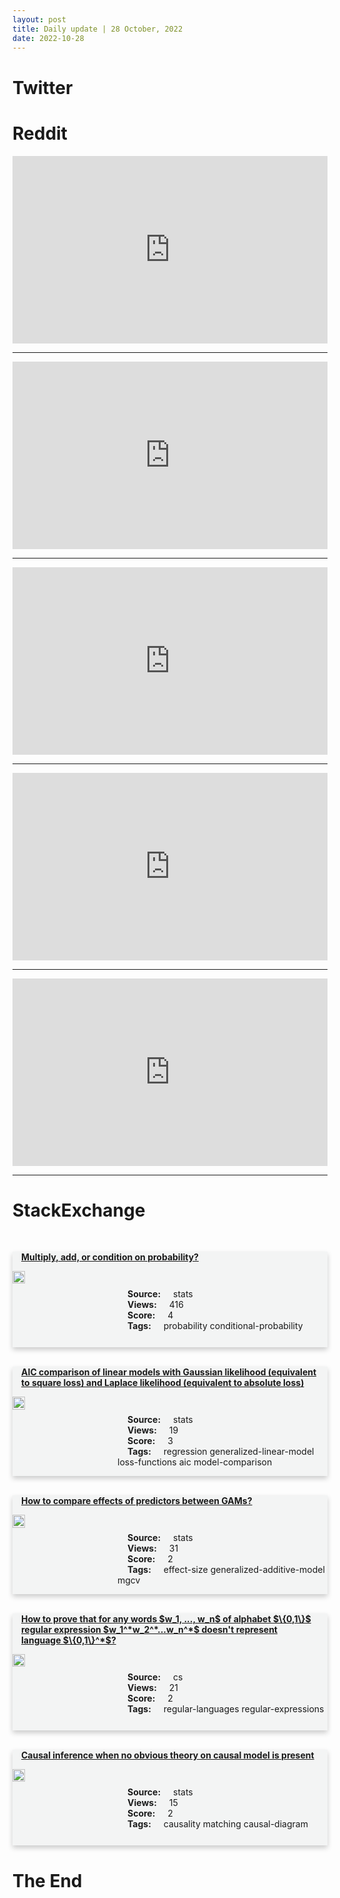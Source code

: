 ```yaml
---
layout: post
title: Daily update | 28 October, 2022
date: 2022-10-28
---
```


<script async src="https://platform.twitter.com/widgets.js" charset="utf-8"></script>


<script src='https://storage.ko-fi.com/cdn/scripts/overlay-widget.js'></script>
<script>
  kofiWidgetOverlay.draw('themldojo', {
    'type': 'floating-chat',
    'floating-chat.donateButton.text': 'Support me',
    'floating-chat.donateButton.background-color': '#f45d22',
    'floating-chat.donateButton.text-color': '#fff'
  });
</script>

# Twitter 

<blockquote class="twitter-tweet"><a href="https://twitter.com/TheSequenceAI/status/1585593801518850048"></a></blockquote>

<blockquote class="twitter-tweet"><a href="https://twitter.com/ONPASSIVE/status/1585610985380904960"></a></blockquote>

<blockquote class="twitter-tweet"><a href="https://twitter.com/DeepMind/status/1585572700340322305"></a></blockquote>

<blockquote class="twitter-tweet"><a href="https://twitter.com/sawdustbear/status/1585770979858391040"></a></blockquote>

<blockquote class="twitter-tweet"><a href="https://twitter.com/nonewthing/status/1585654431424675840"></a></blockquote>

<blockquote class="twitter-tweet"><a href="https://twitter.com/ylecun/status/1585667796687544322"></a></blockquote>

<blockquote class="twitter-tweet"><a href="https://twitter.com/huggingface/status/1585641699837063169"></a></blockquote>

<blockquote class="twitter-tweet"><a href="https://twitter.com/stanfordnlp/status/1585642196488794112"></a></blockquote>

<blockquote class="twitter-tweet"><a href="https://twitter.com/ylecun/status/1585548564633161728"></a></blockquote>

<blockquote class="twitter-tweet"><a href="https://twitter.com/StanfordAILab/status/1585468567356862464"></a></blockquote>

# Reddit 

<iframe id="reddit-embed" src="https://www.redditmedia.com/r/datascience/comments/yex3pq/can_someone_please_explain_what_to_do_next_after?ref_source=embed&amp;ref=share&amp;embed=true" sandbox="allow-scripts allow-same-origin allow-popups" style="border: none;" height="300" width="100%" scrolling="yes"></iframe>
<hr style="width:100%;text-align:left;margin-left:0">
<iframe id="reddit-embed" src="https://www.redditmedia.com/r/dataengineering/comments/yez0ad/its_cron_all_the_way_down?ref_source=embed&amp;ref=share&amp;embed=true" sandbox="allow-scripts allow-same-origin allow-popups" style="border: none;" height="300" width="100%" scrolling="yes"></iframe>
<hr style="width:100%;text-align:left;margin-left:0">
<iframe id="reddit-embed" src="https://www.redditmedia.com/r/MachineLearning/comments/yezsiv/r_re3_generating_longer_stories_with_recursive?ref_source=embed&amp;ref=share&amp;embed=true" sandbox="allow-scripts allow-same-origin allow-popups" style="border: none;" height="300" width="100%" scrolling="yes"></iframe>
<hr style="width:100%;text-align:left;margin-left:0">
<iframe id="reddit-embed" src="https://www.redditmedia.com/r/dataengineering/comments/yelbn4/additional_sources_of_income_for_a_data_engineer?ref_source=embed&amp;ref=share&amp;embed=true" sandbox="allow-scripts allow-same-origin allow-popups" style="border: none;" height="300" width="100%" scrolling="yes"></iframe>
<hr style="width:100%;text-align:left;margin-left:0">
<iframe id="reddit-embed" src="https://www.redditmedia.com/r/dataengineering/comments/yesj6s/technical_interviewers_based_on_seniority_what_do?ref_source=embed&amp;ref=share&amp;embed=true" sandbox="allow-scripts allow-same-origin allow-popups" style="border: none;" height="300" width="100%" scrolling="yes"></iframe>
<hr style="width:100%;text-align:left;margin-left:0">

<style>
.card {
box-shadow: 0 4px 8px 0 rgba(0,0,0,0.2);
transition: 0.3s;
width: 100%;
background-color: #F3F4F4;
}
p{
    margin-left:  3em;
    padding-top: 1em;
}
.part2{
    display: grid;
    grid-template-columns: 1fr 3fr;
}
h4{
    margin: 1em;
}

.card:hover {
box-shadow: 0 8px 16px 0 rgba(0,0,0,0.2);
}
b {
padding: 2px 16px;
}
</style>
  
# StackExchange 


  <br>
  <div class="card">
  <h4><a href='https://stats.stackexchange.com/questions/593683/multiply-add-or-condition-on-probability'>Multiply, add, or condition on probability?</a></h4> 
  <div class="part2">
      <img src="https://cdn.sstatic.net/Sites/stats/Img/apple-touch-icon@2.png?v=344f57aa10cc" alt="Img missing!" style="width:40%">
      <p><b>Source:</b> stats<br><b>Views:</b> 416<br><b>Score:</b> 4<br><b>Tags:</b> <span class="badge badge-dark">probability</span> <span class="badge badge-dark">conditional-probability</span></p> 
  </div>
  </div>
      
  <br>
  <div class="card">
  <h4><a href='https://stats.stackexchange.com/questions/593722/aic-comparison-of-linear-models-with-gaussian-likelihood-equivalent-to-square-l'>AIC comparison of linear models with Gaussian likelihood (equivalent to square loss) and Laplace likelihood (equivalent to absolute loss)</a></h4> 
  <div class="part2">
      <img src="https://cdn.sstatic.net/Sites/stats/Img/apple-touch-icon@2.png?v=344f57aa10cc" alt="Img missing!" style="width:40%">
      <p><b>Source:</b> stats<br><b>Views:</b> 19<br><b>Score:</b> 3<br><b>Tags:</b> <span class="badge badge-dark">regression</span> <span class="badge badge-dark">generalized-linear-model</span> <span class="badge badge-dark">loss-functions</span> <span class="badge badge-dark">aic</span> <span class="badge badge-dark">model-comparison</span></p> 
  </div>
  </div>
      
  <br>
  <div class="card">
  <h4><a href='https://stats.stackexchange.com/questions/593723/how-to-compare-effects-of-predictors-between-gams'>How to compare effects of predictors between GAMs?</a></h4> 
  <div class="part2">
      <img src="https://cdn.sstatic.net/Sites/stats/Img/apple-touch-icon@2.png?v=344f57aa10cc" alt="Img missing!" style="width:40%">
      <p><b>Source:</b> stats<br><b>Views:</b> 31<br><b>Score:</b> 2<br><b>Tags:</b> <span class="badge badge-dark">effect-size</span> <span class="badge badge-dark">generalized-additive-model</span> <span class="badge badge-dark">mgcv</span></p> 
  </div>
  </div>
      
  <br>
  <div class="card">
  <h4><a href='https://cs.stackexchange.com/questions/154984/how-to-prove-that-for-any-words-w-1-w-n-of-alphabet-0-1-regular-ex'>How to prove that for any words $w_1, ..., w_n$ of alphabet $\{0,1\}$ regular expression $w_1^*w_2^*...w_n^*$ doesn&#39;t represent language $\{0,1\}^*$?</a></h4> 
  <div class="part2">
      <img src="https://cdn.sstatic.net/Sites/cs/Img/apple-touch-icon@2.png?v=324a3e0c2b03" alt="Img missing!" style="width:40%">
      <p><b>Source:</b> cs<br><b>Views:</b> 21<br><b>Score:</b> 2<br><b>Tags:</b> <span class="badge badge-dark">regular-languages</span> <span class="badge badge-dark">regular-expressions</span></p> 
  </div>
  </div>
      
  <br>
  <div class="card">
  <h4><a href='https://stats.stackexchange.com/questions/593697/causal-inference-when-no-obvious-theory-on-causal-model-is-present'>Causal inference when no obvious theory on causal model is present</a></h4> 
  <div class="part2">
      <img src="https://cdn.sstatic.net/Sites/stats/Img/apple-touch-icon@2.png?v=344f57aa10cc" alt="Img missing!" style="width:40%">
      <p><b>Source:</b> stats<br><b>Views:</b> 15<br><b>Score:</b> 2<br><b>Tags:</b> <span class="badge badge-dark">causality</span> <span class="badge badge-dark">matching</span> <span class="badge badge-dark">causal-diagram</span></p> 
  </div>
  </div>
      
# The End